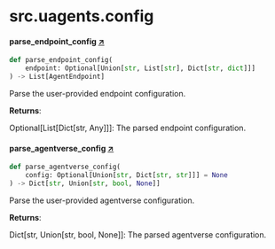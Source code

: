

# src.uagents.config



#### parse_endpoint_config [↗](https://github.com/fetchai/uAgents/blob/main/python/src/uagents/config.py#L46)
```python
def parse_endpoint_config(
    endpoint: Optional[Union[str, List[str], Dict[str, dict]]]
) -> List[AgentEndpoint]
```

Parse the user-provided endpoint configuration.

**Returns**:

  Optional[List[Dict[str, Any]]]: The parsed endpoint configuration.



#### parse_agentverse_config [↗](https://github.com/fetchai/uAgents/blob/main/python/src/uagents/config.py#L73)
```python
def parse_agentverse_config(
    config: Optional[Union[str, Dict[str, str]]] = None
) -> Dict[str, Union[str, bool, None]]
```

Parse the user-provided agentverse configuration.

**Returns**:

  Dict[str, Union[str, bool, None]]: The parsed agentverse configuration.

